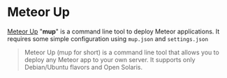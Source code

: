 # Meteor Up

[Meteor Up](https://github.com/kadirahq/meteor-up) "**mup**" is a command line tool to deploy Meteor applications. It requires some simple configuration using `mup.json` and `settings.json`

> Meteor Up (mup for short) is a command line tool that allows you to deploy any Meteor app to your own server. It supports only Debian/Ubuntu flavors and Open Solaris.
